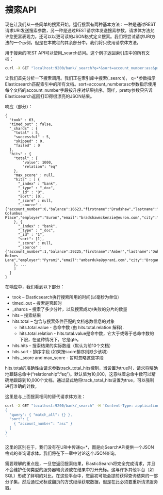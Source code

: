 # 搜索API

现在让我们从一些简单的搜索开始。运行搜索有两种基本方法：一种是通过REST请求URI发送搜索参数，另一种是通过REST请求体发送搜索参数。请求体方法允许您更富表现力，还可以以更可读的JSON格式定义搜索。我们将尝试请求URI方法的一个示例，但是在本教程的其余部分中，我们将只使用请求体方法。

用于搜索的REST API可以使用\_search访问。这个例子返回索引库中的所有文档：

```bash
curl -X GET "localhost:9200/bank/_search?q=*&sort=account_number:asc&pretty"
```

让我们首先分析一下搜索调用。我们正在索引库中搜索\(\_search\)， q=\*参数指示Elasticsearch匹配索引中的所有文档。sort=account\_number:asc参数指示使用每个文档的account\_number字段按升序对结果排序。同样，pretty参数只告诉Elasticsearch返回打印得很漂亮的JSON结果。

响应（部分）：

```text
{
  "took" : 63,
  "timed_out" : false,
  "_shards" : {
    "total" : 5,
    "successful" : 5,
    "skipped" : 0,
    "failed" : 0
  },
  "hits" : {
    "total" : {
        "value": 1000,
        "relation": "eq"
    },
    "max_score" : null,
    "hits" : [ {
      "_index" : "bank",
      "_type" : "_doc",
      "_id" : "0",
      "sort": [0],
      "_score" : null,
      "_source" : {"account_number":0,"balance":16623,"firstname":"Bradshaw","lastname":"Mckenzie","age":29,"gender":"F","address":"244 Columbus Place","employer":"Euron","email":"bradshawmckenzie@euron.com","city":"Hobucken","state":"CO"}
    }, {
      "_index" : "bank",
      "_type" : "_doc",
      "_id" : "1",
      "sort": [1],
      "_score" : null,
      "_source" : {"account_number":1,"balance":39225,"firstname":"Amber","lastname":"Duke","age":32,"gender":"M","address":"880 Holmes Lane","employer":"Pyrami","email":"amberduke@pyrami.com","city":"Brogan","state":"IL"}
    }, ...
    ]
  }
}
```

在响应中，我们看到以下部分：

* took – Elasticsearch执行搜索所用的时间\(以毫秒为单位\)
* timed\_out – 搜索是否超时
* \_shards – 搜索了多少分片，以及搜索成功/失败的分片的数量
* hits – 搜索结果
* hits.total – 包含与搜索条件匹配的文档总数信息的对象
  * hits.total.value - 总命中数 \(由 hits.total.relation 解释\).
  * hits.total.relation - hits.total.value是命中数，它大于或等于总命中数的下限，在这种情况下，它是gte。
* hits.hits – 搜索结果的实际数组（默认为前10个文档）
* hits.sort - 排序字段 \(如果按score排序则缺少该项\)
* hits.\_score and max\_score - 暂时忽略这些字段

hits.total的准确性由请求参数track\_total\_hits控制，当设置为true时，请求将精确地跟踪总命中\(“relationship”:“eq”\)。默认值为10,000，这意味着总命中数可以精确地跟踪到10,000个文档。通过显式地将track\_total\_hits设置为true，可以强制进行准确的计数。

这里是与上面搜索相同的替代请求体方法：

```bash
curl -X GET "localhost:9200/bank/_search" -H 'Content-Type: application/json' -d'
{
  "query": { "match_all": {} },
  "sort": [
    { "account_number": "asc" }
  ]
}
'
```

这里的区别在于，我们没有在URI中传递q=\*，而是向SearchAPI提供一个JSON格式的查询请求体。我们将在下一章中讨论这个JSON查询。

需要理解的重点是，一旦您返回搜索结果，ElasticSearch将完全完成请求，并且不会维护任何类型的服务器端资源或在结果中打开光标。这与许多其他平台（如SQL）形成了鲜明的对比，在这些平台中，您最初可能会提前获得查询结果的一部分子集，然后通过光标或翻页的方式继续获取数据，但是在此必须要重新请求服务器。

